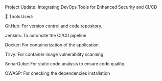 Project Update: Integrating DevOps Tools for Enhanced Security and CI/CD 

🔧 Tools Used:

GitHub: For version control and code repository.

Jenkins: To automate the CI/CD pipeline.

Docker: For containerization of the application.

Trivy: For container image vulnerability scanning.

SonarQube: For static code analysis to ensure code quality.

OWASP: For checking the dependencies installation

